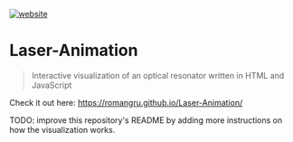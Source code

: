 [![website](https://img.shields.io/badge/pages-black?style=flat-square&logo=github)](https://romangru.github.io/Laser-Animation/)

# Laser-Animation

> Interactive visualization of an optical resonator written in HTML and JavaScript

Check it out here: https://romangru.github.io/Laser-Animation/

TODO: improve this repository's README by adding more instructions on how the visualization works.
